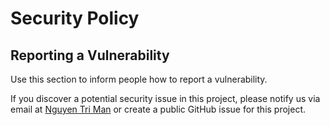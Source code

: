 # Security Policy

## Reporting a Vulnerability

Use this section to inform people how to report a vulnerability.

If you discover a potential security issue in this project,
please notify us via email at [Nguyen Tri Man](mailto:ntmanute@gmail.com) or create
a public GitHub issue for this project.
